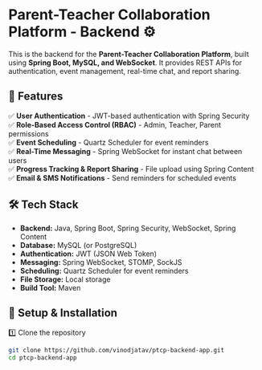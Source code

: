 # Parent-Teacher Collaboration Platform - Backend ⚙️

This is the backend for the **Parent-Teacher Collaboration Platform**, built using **Spring Boot, MySQL, and WebSocket**. It provides REST APIs for authentication, event management, real-time chat, and report sharing.

## 🚀 Features

✅ **User Authentication** - JWT-based authentication with Spring Security  
✅ **Role-Based Access Control (RBAC)** - Admin, Teacher, Parent permissions  
✅ **Event Scheduling** - Quartz Scheduler for event reminders  
✅ **Real-Time Messaging** - Spring WebSocket for instant chat between users  
✅ **Progress Tracking & Report Sharing** - File upload using Spring Content  
✅ **Email & SMS Notifications** - Send reminders for scheduled events

## 🛠️ Tech Stack

- **Backend:** Java, Spring Boot, Spring Security, WebSocket, Spring Content
- **Database:** MySQL (or PostgreSQL)
- **Authentication:** JWT (JSON Web Token)
- **Messaging:** Spring WebSocket, STOMP, SockJS
- **Scheduling:** Quartz Scheduler for event reminders
- **File Storage:** Local storage
- **Build Tool:** Maven

## 🔧 Setup & Installation

1️⃣ Clone the repository
```sh
git clone https://github.com/vinodjatav/ptcp-backend-app.git
cd ptcp-backend-app
